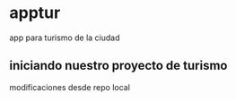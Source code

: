 # apptur
app para turismo de la ciudad
## iniciando nuestro proyecto de turismo

modificaciones desde repo local
